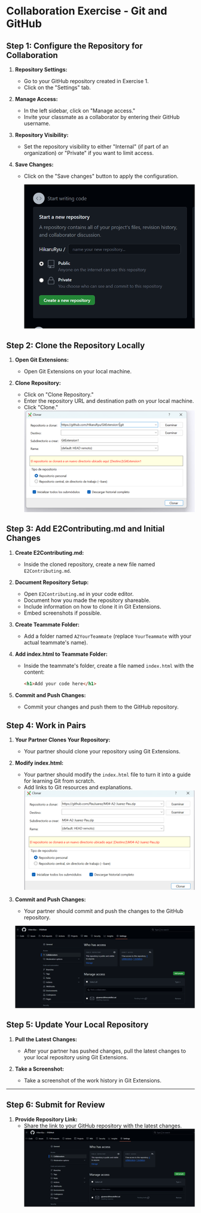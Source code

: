 # Collaboration Exercise - Git and GitHub

## Step 1: Configure the Repository for Collaboration

1. **Repository Settings:**
   - Go to your GitHub repository created in Exercise 1.
   - Click on the "Settings" tab.

2. **Manage Access:**
   - In the left sidebar, click on "Manage access."
   - Invite your classmate as a collaborator by entering their GitHub username.

3. **Repository Visibility:**
   - Set the repository visibility to either "Internal" (if part of an organization) or "Private" if you want to limit access.

4. **Save Changes:**
   - Click on the "Save changes" button to apply the configuration.

      ![Imagen](Imagenes/Imatge7.png)


## Step 2: Clone the Repository Locally

1. **Open Git Extensions:**
   - Open Git Extensions on your local machine.

2. **Clone Repository:**
   - Click on "Clone Repository."
   - Enter the repository URL and destination path on your local machine.
   - Click "Clone."
   ![Imagen](Imagenes/Imatge5.png)

## Step 3: Add E2Contributing.md and Initial Changes

1. **Create E2Contributing.md:**
   - Inside the cloned repository, create a new file named `E2Contributing.md`.

2. **Document Repository Setup:**
   - Open `E2Contributing.md` in your code editor.
   - Document how you made the repository shareable.
   - Include information on how to clone it in Git Extensions.
   - Embed screenshots if possible.

3. **Create Teammate Folder:**
   - Add a folder named `A2YourTeammate` (replace `YourTeammate` with your actual teammate's name).

4. **Add index.html to Teammate Folder:**
   - Inside the teammate's folder, create a file named `index.html` with the content:

     ```html
     <h1>Add your code here</h1>
     ```

5. **Commit and Push Changes:**
   - Commit your changes and push them to the GitHub repository.

## Step 4: Work in Pairs

1. **Your Partner Clones Your Repository:**
   - Your partner should clone your repository using Git Extensions.

2. **Modify index.html:**
   - Your partner should modify the `index.html` file to turn it into a guide for learning Git from scratch.
   - Add links to Git resources and explanations.
   ![Imagen](Imagenes/Imatge6.png)

3. **Commit and Push Changes:**
   - Your partner should commit and push the changes to the GitHub repository.

   ![Imagen](Imagenes/Imatge1.png)


## Step 5: Update Your Local Repository

1. **Pull the Latest Changes:**
   - After your partner has pushed changes, pull the latest changes to your local repository using Git Extensions.

2. **Take a Screenshot:**
   - Take a screenshot of the work history in Git Extensions.

******

## Step 6: Submit for Review

1. **Provide Repository Link:**
   - Share the link to your GitHub repository with the latest changes.
   ![Imagen](Imagenes/Imatge1.png)

   


